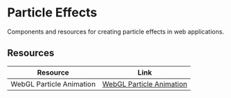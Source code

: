 # Particle Effects

Components and resources for creating particle effects in web applications.

## Resources

| Resource | Link |
|---|---|
| WebGL Particle Animation | [WebGL Particle Animation](https://codepen.io/kenjiSpecial/pen/vELOrM) | 